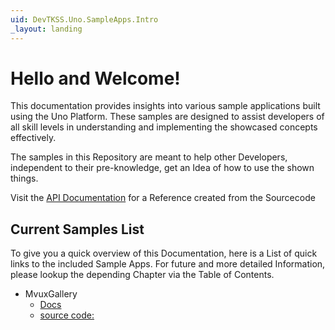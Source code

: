 ```yaml
---
uid: DevTKSS.Uno.SampleApps.Intro
_layout: landing
---
```

<!--markdownlint-disable MD026-->
# Hello and Welcome!

This documentation provides insights into various sample applications built using the Uno Platform. These samples are designed to assist developers of all skill levels in understanding and implementing the showcased concepts effectively.

The samples in this Repository are meant to help other Developers, independent to their pre-knowledge, get an Idea of how to use the shown things.

Visit the [API Documentation](../api/) for a Reference created from the Sourcecode

## Current Samples List

To give you a quick overview of this Documentation, here is a List of quick links to the included Sample Apps. For future and more detailed Information, please lookup the depending Chapter via the Table of Contents.

- MvuxGallery
  - [Docs](./MvuxGallery/Overview.md)
  - [source code:](../src/DevTKSS.Uno.Samples.MvuxGallery/)
